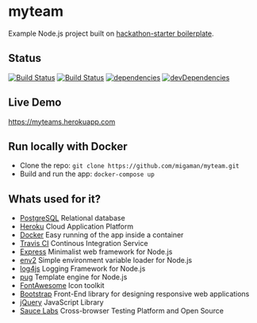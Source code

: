 # myteam

Example Node.js project built on [hackathon-starter boilerplate](https://github.com/sahat/hackathon-starter).

## Status
[![Build Status](https://travis-ci.org/migaman/myteam.svg?branch=master)](https://travis-ci.org/migaman/myteam)
[![Build Status](https://saucelabs.com/buildstatus/migaman)](https://saucelabs.com/beta/builds/c76c9602c6244d0ba488f62e7e9759d5)
[![dependencies](https://david-dm.org/migaman/myteam/status.svg)](https://david-dm.org/migaman/myteam)
[![devDependencies](https://david-dm.org/migaman/myteam/dev-status.svg)](https://david-dm.org/migaman/myteam?type=dev)

## Live Demo
https://myteams.herokuapp.com

## Run locally with Docker
- Clone the repo: `git clone https://github.com/migaman/myteam.git`
- Build and run the app: `docker-compose up`

## Whats used for it?
- [PostgreSQL](https://www.postgresql.org/) 	Relational database
- [Heroku](https://www.heroku.com/) 			Cloud Application Platform
- [Docker](https://www.docker.com/) 			Easy running of the app inside a container
- [Travis CI](https://travis-ci.org/) 			Continous Integration Service
- [Express](http://expressjs.com/) 				Minimalist web framework for Node.js
- [env2](https://github.com/dwyl/env2)			Simple environment variable loader for Node.js 
- [log4js](https://github.com/log4js-node/log4js-node)	Logging Framework for Node.js
- [pug](https://github.com/pugjs/pug)			Template engine for Node.js
- [FontAwesome](https://github.com/FortAwesome/Font-Awesome)	Icon toolkit 
- [Bootstrap](https://github.com/twbs/bootstrap)	Front-End library for designing responsive web applications
- [jQuery](https://github.com/jquery/jquery)	JavaScript Library
- [Sauce Labs](https://saucelabs.com)			Cross-browser Testing Platform and Open Source